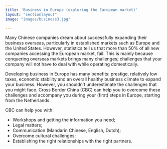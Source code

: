 ```yaml
---
title: 'Business in Europe (exploring the European market)'
layout: "sectionlayout"
image: "images/business3.jpg"

---
```


     

Many Chinese companies dream about successfully expanding their business overseas, particularly in established markets such as Europe and the United States. However, statistics tell us that more than 50% of all new companies accessing the European market, fail. This is mainly because conquering overseas markets brings many challenges; challenges that your company will not have to deal with while operating domestically.

Developing business in Europe has many benefits: prestige, relatively low taxes, economic stability and an overall healthy business climate to expand your business. However, you shouldn’t underestimate the challenges that you might face. Cross Border China (CBC) can help you to overcome these challenges and accompany you during your (first) steps in Europe, starting from the Netherlands.

CBC can help you with:
-	Workshops and getting the information you need;
-	Legal matters;
-	Communication (Mandarin Chinese, English, Dutch);
-	Overcome cultural challenges;
-	Establishing the right relationships with the right partners.


